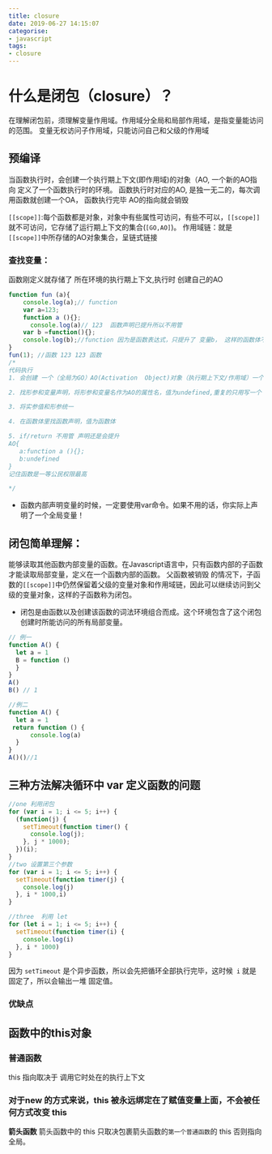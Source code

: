 ```yaml
---
title: closure
date: 2019-06-27 14:15:07
categorise:
- javascript
tags:
- closure
---
```



# 什么是闭包（closure）？
在理解闭包前，须理解变量作用域。作用域分全局和局部作用域，是指变量能访问的范围。
变量无权访问子作用域，只能访问自己和父级的作用域
## 预编译

当函数执行时，会创建一个执行期上下文(即作用域)的对象（AO, 一个新的AO指向 定义了一个函数执行时的环境。
函数执行时对应的AO, 是独一无二的，每次调用函数就创建一个OA， 函数执行完毕 AO的指向就会销毁

`[[scope]]`:每个函数都是对象，对象中有些属性可访问，有些不可以，`[[scope]]`就不可访问，它存储了运行期上下文的集合(`[GO,AO]`)。
作用域链：就是`[[scope]]`中所存储的AO对象集合，呈链式链接

### 查找变量：

函数刚定义就存储了 所在环境的执行期上下文,执行时 创建自己的AO

```javascript
function fun (a){
    console.log(a);// function
    var a=123;
    function a (){};
      console.log(a)// 123  函数声明已提升所以不用管
    var b =function(){}; 
    console.log(b);//function 因为是函数表达式，只提升了 变量b， 这样的函数体不会提升
}
fun(1); //函数 123 123 函数
/*
代码执行 
1. 会创建 一个（全局为GO）AO(Activation  Object)对象（执行期上下文/作用域）一个存储空间库

2. 找形参和变量声明，将形参和变量名作为AO的属性名，值为undefined,重复的只用写一个

3. 将实参值和形参统一

4. 在函数体里找函数声明，值为函数体

5. if/return 不用管 声明还是会提升
AO{
   a:function a (){};
   b:undefined
}
记住函数是一等公民权限最高

*/
```
- 函数内部声明变量的时候，一定要使用var命令。如果不用的话，你实际上声明了一个全局变量！

## 闭包简单理解：
能够读取其他函数内部变量的函数。在Javascript语言中，只有函数内部的子函数才能读取局部变量，定义在一个函数内部的函数。
父函数被销毁 的情况下，子函数的`[[scope]]`中仍然保留着父级的变量对象和作用域链，因此可以继续访问到父级的变量对象，这样的子函数称为闭包。
-  闭包是由函数以及创建该函数的词法环境组合而成。这个环境包含了这个闭包创建时所能访问的所有局部变量。

```javascript
// 例一
function A() {
  let a = 1
  B = function () 
  }
}
A()
B() // 1

//例二
function A() {
  let a = 1
 return function () {
      console.log(a)
  }
}
A()()//1

```
## 三种方法解决循环中 var 定义函数的问题

```javascript
//one 利用闭包
for (var i = 1; i <= 5; i++) {
  (function(j) {
    setTimeout(function timer() {
      console.log(j);
    }, j * 1000);
  })(i);
}
//two 设置第三个参数
for (var i = 1; i <= 5; i++) {
  setTimeout(function timer(j) {
    console.log(j)
  }, i * 1000,i)
}

//three  利用 let
for (let i = 1; i <= 5; i++) {
  setTimeout(function timer(i) {
    console.log(i)
  }, i * 1000)
}
```
因为 `setTimeout` 是个异步函数，所以会先把循环全部执行完毕，这时候` i` 就是 固定了，所以会输出一堆 固定值。

### 优缺点
 

## 函数中的this对象
### 普通函数

this 指向取决于 调用它时处在的执行上下文

### 对于new 的方式来说，this 被永远绑定在了赋值变量上面，不会被任何方式改变 this


**箭头函数**
箭头函数中的 this 只取决包裹箭头函数的`第一个普通函数`的 this 否则指向全局。

